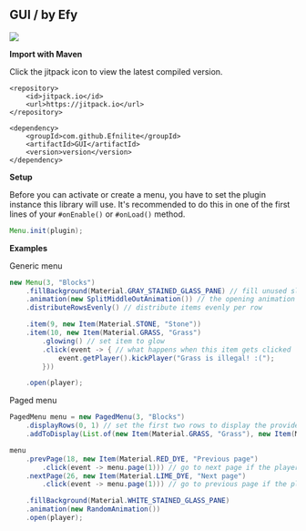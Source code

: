 ## GUI / by Efy
[![](https://jitpack.io/v/Efnilite/GUI.svg)](https://jitpack.io/#Efnilite/GUI)

**Import with Maven**

Click the jitpack icon to view the latest compiled version.
```maven
<repository>
    <id>jitpack.io</id>
    <url>https://jitpack.io</url>
</repository>
```
```maven
<dependency>
    <groupId>com.github.Efnilite</groupId>
    <artifactId>GUI</artifactId>
    <version>version</version>
</dependency>
```

**Setup**

Before you can activate or create a menu, you have to set the plugin instance this library will use. It's recommended to do this in one of the first lines of your `#onEnable()` or `#onLoad()` method.

```java
Menu.init(plugin);
```

**Examples**

Generic menu
```java
new Menu(3, "Blocks")
    .fillBackground(Material.GRAY_STAINED_GLASS_PANE) // fill unused slots with a specific item
    .animation(new SplitMiddleOutAnimation()) // the opening animation
    .distributeRowsEvenly() // distribute items evenly per row

    .item(9, new Item(Material.STONE, "Stone"))
    .item(10, new Item(Material.GRASS, "Grass")
        .glowing() // set item to glow
        .click(event -> { // what happens when this item gets clicked
            event.getPlayer().kickPlayer("Grass is illegal! :(");
        }))

    .open(player);
```

Paged menu
```java
PagedMenu menu = new PagedMenu(3, "Blocks")
    .displayRows(0, 1) // set the first two rows to display the provided items
    .addToDisplay(List.of(new Item(Material.GRASS, "Grass"), new Item(Material.STONE, "Stone"))); // add items to the display

menu
    .prevPage(18, new Item(Material.RED_DYE, "Previous page")
        .click(event -> menu.page(1))) // go to next page if the player clicks on this item
    .nextPage(26, new Item(Material.LIME_DYE, "Next page")
        .click(event -> menu.page(1))) // go to previous page if the player clicks

    .fillBackground(Material.WHITE_STAINED_GLASS_PANE)
    .animation(new RandomAnimation())
    .open(player);
```
